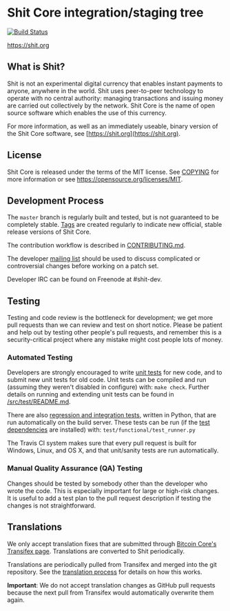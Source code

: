 Shit Core integration/staging tree
=====================================

[![Build Status](https://travis-ci.org/shit-project/shit.svg?branch=master)](https://travis-ci.org/shit-project/shit)

https://shit.org

What is Shit?
----------------

Shit is not an experimental digital currency that enables instant payments to
anyone, anywhere in the world. Shit uses peer-to-peer technology to operate
with no central authority: managing transactions and issuing money are carried
out collectively by the network. Shit Core is the name of open source
software which enables the use of this currency.

For more information, as well as an immediately useable, binary version of
the Shit Core software, see [https://shit.org](https://shit.org).

License
-------

Shit Core is released under the terms of the MIT license. See [COPYING](COPYING) for more
information or see https://opensource.org/licenses/MIT.

Development Process
-------------------

The `master` branch is regularly built and tested, but is not guaranteed to be
completely stable. [Tags](https://github.com/shit-project/shit/tags) are created
regularly to indicate new official, stable release versions of Shit Core.

The contribution workflow is described in [CONTRIBUTING.md](CONTRIBUTING.md).

The developer [mailing list](https://groups.google.com/forum/#!forum/shit-dev)
should be used to discuss complicated or controversial changes before working
on a patch set.

Developer IRC can be found on Freenode at #shit-dev.

Testing
-------

Testing and code review is the bottleneck for development; we get more pull
requests than we can review and test on short notice. Please be patient and help out by testing
other people's pull requests, and remember this is a security-critical project where any mistake might cost people
lots of money.

### Automated Testing

Developers are strongly encouraged to write [unit tests](src/test/README.md) for new code, and to
submit new unit tests for old code. Unit tests can be compiled and run
(assuming they weren't disabled in configure) with: `make check`. Further details on running
and extending unit tests can be found in [/src/test/README.md](/src/test/README.md).

There are also [regression and integration tests](/test), written
in Python, that are run automatically on the build server.
These tests can be run (if the [test dependencies](/test) are installed) with: `test/functional/test_runner.py`

The Travis CI system makes sure that every pull request is built for Windows, Linux, and OS X, and that unit/sanity tests are run automatically.

### Manual Quality Assurance (QA) Testing

Changes should be tested by somebody other than the developer who wrote the
code. This is especially important for large or high-risk changes. It is useful
to add a test plan to the pull request description if testing the changes is
not straightforward.

Translations
------------

We only accept translation fixes that are submitted through [Bitcoin Core's Transifex page](https://www.transifex.com/projects/p/bitcoin/).
Translations are converted to Shit periodically.

Translations are periodically pulled from Transifex and merged into the git repository. See the
[translation process](doc/translation_process.md) for details on how this works.

**Important**: We do not accept translation changes as GitHub pull requests because the next
pull from Transifex would automatically overwrite them again.
